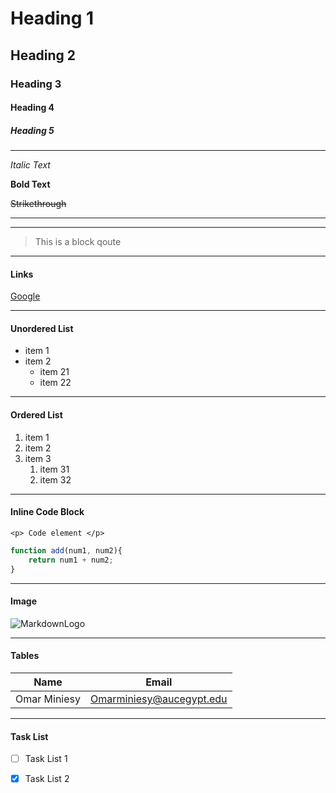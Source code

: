 
# Heading 1

## Heading 2

### Heading 3

#### Heading 4

##### Heading 5
 - - -
*Italic Text*

**Bold Text**

~~Strikethrough~~

- - -
<!-- Escape Special characters using \ 
	so *\bold\* will print *bold*
--> 
- - -
> This is a block qoute

___
#### Links

[Google](https://www.google.com)

___
#### Unordered List

<!-- asterisk before element 
tab for nested elements-->

* item 1
* item 2
	* item 21
	* item 22
 ___
#### Ordered List

<!-- 1. before element 
tab for nested elements-->

1. item 1
2. item 2
3. item 3
	1. item 31
	2. item 32

____
#### Inline Code Block

`<p> Code element </p>`

```javascript
function add(num1, num2){
	return num1 + num2;
}
```

___
#### Image 

![MarkdownLogo](https://markdown-here.com/img/icon256.png)

___

#### Tables

| Name         | Email                    |
| ------------ | ------------------------ |
| Omar Miniesy | Omarminiesy@aucegypt.edu |

___
#### Task List

* [ ] Task List 1
* [x] Task List 2

